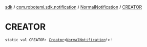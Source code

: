 [sdk](../../index.md) / [com.robotemi.sdk.notification](../index.md) / [NormalNotification](index.md) / [CREATOR](./-c-r-e-a-t-o-r.md)

# CREATOR

`static val CREATOR: `[`Creator`](https://developer.android.com/reference/android/os/Parcelable/Creator.html)`<`[`NormalNotification`](index.md)`!>!`